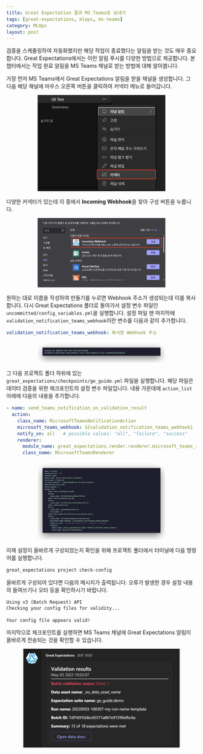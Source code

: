 ```yaml
---
title: Great Expectation 결과 MS Teams로 보내기
tags: [great-expectations, mlops, ms-teams]
category: MLOps
layout: post
---
```



<!--more-->

검증을 스케줄링하여 자동화했지만 해당 작업이 종료했다는 알림을 받는 것도 매우 중요합니다. Great Expectations에서는 이런 알림 푸시를 다양한 방법으로 제공합니다. 본 챕터에서는 작업 완료 알림을 MS Teams 채널로 받는 방법에 대해 알아봅니다.

가장 먼저 MS Teams에서 Great Expectations 알림을 받을 채널을 생성합니다. 그 다음 해당 채널에 마우스 오른쪽 버튼을 클릭하여 커넥터 메뉴로 들어갑니다.

<center>
<figure>
  <img src="/assets/images/2022-11-12-integrate-ge-with-ms-teams/ms_teams_1.png"
    alt="TITLE" style="zoom:33%;" loading="lazy"/>
</figure>
</center>

다양한 커넥터가 있는데 이 중에서 **Incoming Webhook**을 찾아 구성 버튼을 누릅니다. 

<center>
<figure>
  <img src="/assets/images/2022-11-12-integrate-ge-with-ms-teams/ms_teams_2.png"
    alt="TITLE" style="zoom:33%;" loading="lazy"/>
</figure>
</center>

원하는 대로 이름을 작성하여 만들기를 누르면 Webhook 주소가 생성되는데 이를 복사합니다. 다시 Great Expectations 폴더로 돌아가서 설정 변수 파일인 `uncommitted/config_variables.yml`을 실행합니다. 설정 파일 맨 마지막에 `validation_notification_teams_webhook`이란 변수를 다음과 같이 추가합니다.

```yaml
validation_notification_teams_webhook: 복사한 Webhook 주소
```
<center>
<figure>
  <img src="/assets/images/2022-11-12-integrate-ge-with-ms-teams/ms_teams_webhook_settings.png"
    alt="TITLE" style="zoom:33%;" loading="lazy"/>
</figure>
</center>

그 다음 프로젝트 폴더 하위에 있는 `great_expectations/checkpoints/ge_guide.yml` 파일을 실행합니다. 해당 파일은 데이터 검증을 위한 체크포인트의 설정 변수 파일입니다. 내용 가운데에 `action_list` 아래에 다음의 내용을 추가합니다.

```yaml
- name: send_teams_notification_on_validation_result
  action:
    class_name: MicrosoftTeamsNotificationAction
    microsoft_teams_webhook: ${validation_notification_teams_webhook}
    notify_on: all   # possible values: "all", "failure", "success"
    renderer:
      module_name: great_expectations.render.renderer.microsoft_teams_renderer
      class_name: MicrosoftTeamsRenderer
```

<center>
<figure>
  <img src="/assets/images/2022-11-12-integrate-ge-with-ms-teams/ms_teams_ckpt_settings.png"
    alt="TITLE" style="zoom:33%;" loading="lazy"/>
</figure>
</center>

이제 설정이 올바르게 구성되었는지 확인을 위해 프로젝트 폴더에서 터미널에 다음 명령어를 실행합니다.

```bash
great_expectations project check-config
```

올바르게 구성되어 있다면 다음의 메시지가 출력됩니다. 오류가 발생한 경우 설정 내용의 들여쓰기나 오타 등을 확인하시기 바랍니다.

 ```
 Using v3 (Batch Request) API
 Checking your config files for validity...
 
 Your config file appears valid!
 ```

마지막으로 체크포인트를 실행하면 MS Teams 채널에 Great Expectations 알림이 올바르게 전송되는 것을 확인할 수 있습니다.

<center>
<figure>
    <img src="/assets/images/2022-11-12-integrate-ge-with-ms-teams/ms_teams_noti.png"
      alt="TITLE" style="zoom:50%;" loading="lazy"/>
</figure>
</center>

